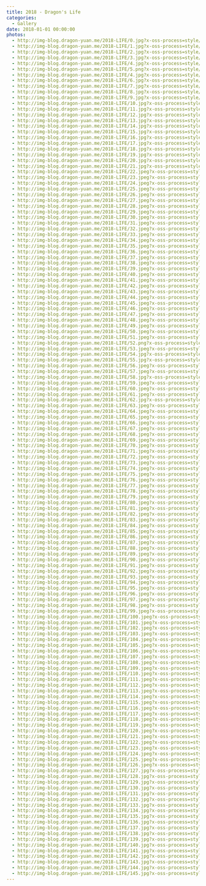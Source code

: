 ```yaml
---
title: 2018 - Dragon's Life
categories:
  - Gallery
date: 2018-01-01 00:00:00
photos:
  - http://img-blog.dragon-yuan.me/2018-LIFE/0.jpg?x-oss-process=style/webp
  - http://img-blog.dragon-yuan.me/2018-LIFE/1.jpg?x-oss-process=style/webp
  - http://img-blog.dragon-yuan.me/2018-LIFE/2.jpg?x-oss-process=style/webp
  - http://img-blog.dragon-yuan.me/2018-LIFE/3.jpg?x-oss-process=style/webp
  - http://img-blog.dragon-yuan.me/2018-LIFE/4.jpg?x-oss-process=style/webp
  - http://img-blog.dragon-yuan.me/2018-LIFE/5.png?x-oss-process=style/webp
  - http://img-blog.dragon-yuan.me/2018-LIFE/4.jpg?x-oss-process=style/webp
  - http://img-blog.dragon-yuan.me/2018-LIFE/6.jpg?x-oss-process=style/webp
  - http://img-blog.dragon-yuan.me/2018-LIFE/7.jpg?x-oss-process=style/webp
  - http://img-blog.dragon-yuan.me/2018-LIFE/8.jpg?x-oss-process=style/webp
  - http://img-blog.dragon-yuan.me/2018-LIFE/9.jpg?x-oss-process=style/webp
  - http://img-blog.dragon-yuan.me/2018-LIFE/10.jpg?x-oss-process=style/webp
  - http://img-blog.dragon-yuan.me/2018-LIFE/11.jpg?x-oss-process=style/webp
  - http://img-blog.dragon-yuan.me/2018-LIFE/12.jpg?x-oss-process=style/webp
  - http://img-blog.dragon-yuan.me/2018-LIFE/13.jpg?x-oss-process=style/webp
  - http://img-blog.dragon-yuan.me/2018-LIFE/14.jpg?x-oss-process=style/webp
  - http://img-blog.dragon-yuan.me/2018-LIFE/15.jpg?x-oss-process=style/webp
  - http://img-blog.dragon-yuan.me/2018-LIFE/16.jpg?x-oss-process=style/webp
  - http://img-blog.dragon-yuan.me/2018-LIFE/17.jpg?x-oss-process=style/webp
  - http://img-blog.dragon-yuan.me/2018-LIFE/18.jpg?x-oss-process=style/webp
  - http://img-blog.dragon-yuan.me/2018-LIFE/19.jpg?x-oss-process=style/webp
  - http://img-blog.dragon-yuan.me/2018-LIFE/20.jpg?x-oss-process=style/webp
  - http://img-blog.dragon-yuan.me/2018-LIFE/21.jpg?x-oss-process=style/webp
  - http://img-blog.dragon-yuan.me/2018-LIFE/22.jpeg?x-oss-process=style/webp
  - http://img-blog.dragon-yuan.me/2018-LIFE/23.jpeg?x-oss-process=style/webp
  - http://img-blog.dragon-yuan.me/2018-LIFE/24.jpeg?x-oss-process=style/webp
  - http://img-blog.dragon-yuan.me/2018-LIFE/25.jpeg?x-oss-process=style/webp
  - http://img-blog.dragon-yuan.me/2018-LIFE/26.jpeg?x-oss-process=style/webp
  - http://img-blog.dragon-yuan.me/2018-LIFE/27.jpeg?x-oss-process=style/webp
  - http://img-blog.dragon-yuan.me/2018-LIFE/28.jpeg?x-oss-process=style/webp
  - http://img-blog.dragon-yuan.me/2018-LIFE/29.jpeg?x-oss-process=style/webp
  - http://img-blog.dragon-yuan.me/2018-LIFE/30.jpeg?x-oss-process=style/webp
  - http://img-blog.dragon-yuan.me/2018-LIFE/31.jpeg?x-oss-process=style/webp
  - http://img-blog.dragon-yuan.me/2018-LIFE/32.jpeg?x-oss-process=style/webp
  - http://img-blog.dragon-yuan.me/2018-LIFE/33.jpeg?x-oss-process=style/webp
  - http://img-blog.dragon-yuan.me/2018-LIFE/34.jpeg?x-oss-process=style/webp
  - http://img-blog.dragon-yuan.me/2018-LIFE/35.jpeg?x-oss-process=style/webp
  - http://img-blog.dragon-yuan.me/2018-LIFE/36.jpeg?x-oss-process=style/webp
  - http://img-blog.dragon-yuan.me/2018-LIFE/37.jpeg?x-oss-process=style/webp
  - http://img-blog.dragon-yuan.me/2018-LIFE/38.jpeg?x-oss-process=style/webp
  - http://img-blog.dragon-yuan.me/2018-LIFE/39.jpeg?x-oss-process=style/webp
  - http://img-blog.dragon-yuan.me/2018-LIFE/40.jpeg?x-oss-process=style/webp
  - http://img-blog.dragon-yuan.me/2018-LIFE/41.jpeg?x-oss-process=style/webp
  - http://img-blog.dragon-yuan.me/2018-LIFE/42.jpeg?x-oss-process=style/webp
  - http://img-blog.dragon-yuan.me/2018-LIFE/43.jpeg?x-oss-process=style/webp
  - http://img-blog.dragon-yuan.me/2018-LIFE/44.jpeg?x-oss-process=style/webp
  - http://img-blog.dragon-yuan.me/2018-LIFE/45.jpeg?x-oss-process=style/webp
  - http://img-blog.dragon-yuan.me/2018-LIFE/46.jpeg?x-oss-process=style/webp
  - http://img-blog.dragon-yuan.me/2018-LIFE/47.jpeg?x-oss-process=style/webp
  - http://img-blog.dragon-yuan.me/2018-LIFE/48.jpeg?x-oss-process=style/webp
  - http://img-blog.dragon-yuan.me/2018-LIFE/49.jpeg?x-oss-process=style/webp
  - http://img-blog.dragon-yuan.me/2018-LIFE/50.jpeg?x-oss-process=style/webp
  - http://img-blog.dragon-yuan.me/2018-LIFE/51.jpeg?x-oss-process=style/webp
  - http://img-blog.dragon-yuan.me/2018-LIFE/52.png?x-oss-process=style/webp
  - http://img-blog.dragon-yuan.me/2018-LIFE/53.jpeg?x-oss-process=style/webp
  - http://img-blog.dragon-yuan.me/2018-LIFE/54.jpg?x-oss-process=style/webp
  - http://img-blog.dragon-yuan.me/2018-LIFE/55.jpg?x-oss-process=style/webp
  - http://img-blog.dragon-yuan.me/2018-LIFE/56.jpeg?x-oss-process=style/webp
  - http://img-blog.dragon-yuan.me/2018-LIFE/57.jpeg?x-oss-process=style/webp
  - http://img-blog.dragon-yuan.me/2018-LIFE/58.jpg?x-oss-process=style/webp
  - http://img-blog.dragon-yuan.me/2018-LIFE/59.jpeg?x-oss-process=style/webp
  - http://img-blog.dragon-yuan.me/2018-LIFE/60.jpeg?x-oss-process=style/webp
  - http://img-blog.dragon-yuan.me/2018-LIFE/61.jpeg?x-oss-process=style/webp
  - http://img-blog.dragon-yuan.me/2018-LIFE/62.jpg?x-oss-process=style/webp
  - http://img-blog.dragon-yuan.me/2018-LIFE/63.jpeg?x-oss-process=style/webp
  - http://img-blog.dragon-yuan.me/2018-LIFE/64.jpeg?x-oss-process=style/webp
  - http://img-blog.dragon-yuan.me/2018-LIFE/65.jpeg?x-oss-process=style/webp
  - http://img-blog.dragon-yuan.me/2018-LIFE/66.jpeg?x-oss-process=style/webp
  - http://img-blog.dragon-yuan.me/2018-LIFE/67.jpeg?x-oss-process=style/webp
  - http://img-blog.dragon-yuan.me/2018-LIFE/68.jpeg?x-oss-process=style/webp
  - http://img-blog.dragon-yuan.me/2018-LIFE/69.jpeg?x-oss-process=style/webp
  - http://img-blog.dragon-yuan.me/2018-LIFE/70.jpeg?x-oss-process=style/webp
  - http://img-blog.dragon-yuan.me/2018-LIFE/71.jpeg?x-oss-process=style/webp
  - http://img-blog.dragon-yuan.me/2018-LIFE/72.jpeg?x-oss-process=style/webp
  - http://img-blog.dragon-yuan.me/2018-LIFE/73.jpeg?x-oss-process=style/webp
  - http://img-blog.dragon-yuan.me/2018-LIFE/74.jpeg?x-oss-process=style/webp
  - http://img-blog.dragon-yuan.me/2018-LIFE/75.jpeg?x-oss-process=style/webp
  - http://img-blog.dragon-yuan.me/2018-LIFE/76.jpeg?x-oss-process=style/webp
  - http://img-blog.dragon-yuan.me/2018-LIFE/77.jpeg?x-oss-process=style/webp
  - http://img-blog.dragon-yuan.me/2018-LIFE/78.jpeg?x-oss-process=style/webp
  - http://img-blog.dragon-yuan.me/2018-LIFE/79.jpeg?x-oss-process=style/webp
  - http://img-blog.dragon-yuan.me/2018-LIFE/80.jpeg?x-oss-process=style/webp
  - http://img-blog.dragon-yuan.me/2018-LIFE/81.jpeg?x-oss-process=style/webp
  - http://img-blog.dragon-yuan.me/2018-LIFE/82.jpeg?x-oss-process=style/webp
  - http://img-blog.dragon-yuan.me/2018-LIFE/83.jpeg?x-oss-process=style/webp
  - http://img-blog.dragon-yuan.me/2018-LIFE/84.jpeg?x-oss-process=style/webp
  - http://img-blog.dragon-yuan.me/2018-LIFE/85.jpeg?x-oss-process=style/webp
  - http://img-blog.dragon-yuan.me/2018-LIFE/86.jpeg?x-oss-process=style/webp
  - http://img-blog.dragon-yuan.me/2018-LIFE/87.jpeg?x-oss-process=style/webp
  - http://img-blog.dragon-yuan.me/2018-LIFE/88.jpeg?x-oss-process=style/webp
  - http://img-blog.dragon-yuan.me/2018-LIFE/89.jpeg?x-oss-process=style/webp
  - http://img-blog.dragon-yuan.me/2018-LIFE/90.jpeg?x-oss-process=style/webp
  - http://img-blog.dragon-yuan.me/2018-LIFE/91.jpeg?x-oss-process=style/webp
  - http://img-blog.dragon-yuan.me/2018-LIFE/92.jpeg?x-oss-process=style/webp
  - http://img-blog.dragon-yuan.me/2018-LIFE/93.jpeg?x-oss-process=style/webp
  - http://img-blog.dragon-yuan.me/2018-LIFE/94.jpeg?x-oss-process=style/webp
  - http://img-blog.dragon-yuan.me/2018-LIFE/95.jpeg?x-oss-process=style/webp
  - http://img-blog.dragon-yuan.me/2018-LIFE/96.jpeg?x-oss-process=style/webp
  - http://img-blog.dragon-yuan.me/2018-LIFE/97.jpeg?x-oss-process=style/webp
  - http://img-blog.dragon-yuan.me/2018-LIFE/98.jpeg?x-oss-process=style/webp
  - http://img-blog.dragon-yuan.me/2018-LIFE/99.jpeg?x-oss-process=style/webp
  - http://img-blog.dragon-yuan.me/2018-LIFE/100.jpeg?x-oss-process=style/webp
  - http://img-blog.dragon-yuan.me/2018-LIFE/101.jpeg?x-oss-process=style/webp
  - http://img-blog.dragon-yuan.me/2018-LIFE/102.jpeg?x-oss-process=style/webp
  - http://img-blog.dragon-yuan.me/2018-LIFE/103.jpeg?x-oss-process=style/webp
  - http://img-blog.dragon-yuan.me/2018-LIFE/104.jpeg?x-oss-process=style/webp
  - http://img-blog.dragon-yuan.me/2018-LIFE/105.jpeg?x-oss-process=style/webp
  - http://img-blog.dragon-yuan.me/2018-LIFE/106.jpeg?x-oss-process=style/webp
  - http://img-blog.dragon-yuan.me/2018-LIFE/107.jpeg?x-oss-process=style/webp
  - http://img-blog.dragon-yuan.me/2018-LIFE/108.jpeg?x-oss-process=style/webp
  - http://img-blog.dragon-yuan.me/2018-LIFE/109.jpeg?x-oss-process=style/webp
  - http://img-blog.dragon-yuan.me/2018-LIFE/110.jpeg?x-oss-process=style/webp
  - http://img-blog.dragon-yuan.me/2018-LIFE/111.jpeg?x-oss-process=style/webp
  - http://img-blog.dragon-yuan.me/2018-LIFE/112.jpeg?x-oss-process=style/webp
  - http://img-blog.dragon-yuan.me/2018-LIFE/113.jpeg?x-oss-process=style/webp
  - http://img-blog.dragon-yuan.me/2018-LIFE/114.jpeg?x-oss-process=style/webp
  - http://img-blog.dragon-yuan.me/2018-LIFE/115.jpeg?x-oss-process=style/webp
  - http://img-blog.dragon-yuan.me/2018-LIFE/116.jpeg?x-oss-process=style/webp
  - http://img-blog.dragon-yuan.me/2018-LIFE/117.jpeg?x-oss-process=style/webp
  - http://img-blog.dragon-yuan.me/2018-LIFE/118.jpeg?x-oss-process=style/webp
  - http://img-blog.dragon-yuan.me/2018-LIFE/119.jpeg?x-oss-process=style/webp
  - http://img-blog.dragon-yuan.me/2018-LIFE/120.jpeg?x-oss-process=style/webp
  - http://img-blog.dragon-yuan.me/2018-LIFE/121.jpeg?x-oss-process=style/webp
  - http://img-blog.dragon-yuan.me/2018-LIFE/122.jpeg?x-oss-process=style/webp
  - http://img-blog.dragon-yuan.me/2018-LIFE/123.jpeg?x-oss-process=style/webp
  - http://img-blog.dragon-yuan.me/2018-LIFE/124.jpeg?x-oss-process=style/webp
  - http://img-blog.dragon-yuan.me/2018-LIFE/125.jpeg?x-oss-process=style/webp
  - http://img-blog.dragon-yuan.me/2018-LIFE/126.jpeg?x-oss-process=style/webp
  - http://img-blog.dragon-yuan.me/2018-LIFE/127.jpg?x-oss-process=style/webp
  - http://img-blog.dragon-yuan.me/2018-LIFE/128.jpg?x-oss-process=style/webp
  - http://img-blog.dragon-yuan.me/2018-LIFE/129.jpg?x-oss-process=style/webp
  - http://img-blog.dragon-yuan.me/2018-LIFE/130.jpg?x-oss-process=style/webp
  - http://img-blog.dragon-yuan.me/2018-LIFE/131.jpg?x-oss-process=style/webp
  - http://img-blog.dragon-yuan.me/2018-LIFE/132.jpg?x-oss-process=style/webp
  - http://img-blog.dragon-yuan.me/2018-LIFE/133.jpg?x-oss-process=style/webp
  - http://img-blog.dragon-yuan.me/2018-LIFE/134.jpg?x-oss-process=style/webp
  - http://img-blog.dragon-yuan.me/2018-LIFE/135.jpg?x-oss-process=style/webp
  - http://img-blog.dragon-yuan.me/2018-LIFE/136.jpg?x-oss-process=style/webp
  - http://img-blog.dragon-yuan.me/2018-LIFE/137.jpg?x-oss-process=style/webp
  - http://img-blog.dragon-yuan.me/2018-LIFE/138.jpg?x-oss-process=style/webp
  - http://img-blog.dragon-yuan.me/2018-LIFE/139.jpg?x-oss-process=style/webp
  - http://img-blog.dragon-yuan.me/2018-LIFE/140.jpg?x-oss-process=style/webp
  - http://img-blog.dragon-yuan.me/2018-LIFE/141.jpg?x-oss-process=style/webp
  - http://img-blog.dragon-yuan.me/2018-LIFE/142.jpg?x-oss-process=style/webp
  - http://img-blog.dragon-yuan.me/2018-LIFE/143.jpg?x-oss-process=style/webp
  - http://img-blog.dragon-yuan.me/2018-LIFE/144.jpg?x-oss-process=style/webp
  - http://img-blog.dragon-yuan.me/2018-LIFE/145.jpg?x-oss-process=style/webp
---
```

